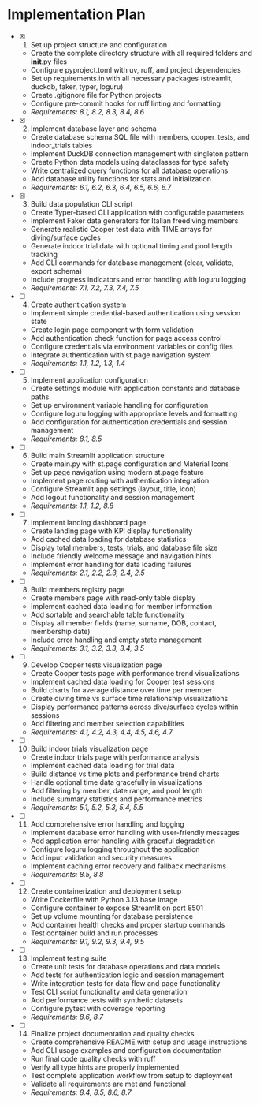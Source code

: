# Implementation Plan

- [x] 1. Set up project structure and configuration





  - Create the complete directory structure with all required folders and __init__.py files
  - Configure pyproject.toml with uv, ruff, and project dependencies
  - Set up requirements.in with all necessary packages (streamlit, duckdb, faker, typer, loguru)
  - Create .gitignore file for Python projects
  - Configure pre-commit hooks for ruff linting and formatting
  - _Requirements: 8.1, 8.2, 8.3, 8.4, 8.6_

- [x] 2. Implement database layer and schema






  - Create database schema SQL file with members, cooper_tests, and indoor_trials tables
  - Implement DuckDB connection management with singleton pattern
  - Create Python data models using dataclasses for type safety
  - Write centralized query functions for all database operations
  - Add database utility functions for stats and initialization
  - _Requirements: 6.1, 6.2, 6.3, 6.4, 6.5, 6.6, 6.7_

- [x] 3. Build data population CLI script



  - Create Typer-based CLI application with configurable parameters
  - Implement Faker data generators for Italian freediving members
  - Generate realistic Cooper test data with TIME arrays for diving/surface cycles
  - Generate indoor trial data with optional timing and pool length tracking
  - Add CLI commands for database management (clear, validate, export schema)
  - Include progress indicators and error handling with loguru logging
  - _Requirements: 7.1, 7.2, 7.3, 7.4, 7.5_

- [ ] 4. Create authentication system
  - Implement simple credential-based authentication using session state
  - Create login page component with form validation
  - Add authentication check function for page access control
  - Configure credentials via environment variables or config files
  - Integrate authentication with st.page navigation system
  - _Requirements: 1.1, 1.2, 1.3, 1.4_

- [ ] 5. Implement application configuration
  - Create settings module with application constants and database paths
  - Set up environment variable handling for configuration
  - Configure loguru logging with appropriate levels and formatting
  - Add configuration for authentication credentials and session management
  - _Requirements: 8.1, 8.5_

- [ ] 6. Build main Streamlit application structure
  - Create main.py with st.page configuration and Material Icons
  - Set up page navigation using modern st.page feature
  - Implement page routing with authentication integration
  - Configure Streamlit app settings (layout, title, icon)
  - Add logout functionality and session management
  - _Requirements: 1.1, 1.2, 8.8_

- [ ] 7. Implement landing dashboard page
  - Create landing page with KPI display functionality
  - Add cached data loading for database statistics
  - Display total members, tests, trials, and database file size
  - Include friendly welcome message and navigation hints
  - Implement error handling for data loading failures
  - _Requirements: 2.1, 2.2, 2.3, 2.4, 2.5_

- [ ] 8. Build members registry page
  - Create members page with read-only table display
  - Implement cached data loading for member information
  - Add sortable and searchable table functionality
  - Display all member fields (name, surname, DOB, contact, membership date)
  - Include error handling and empty state management
  - _Requirements: 3.1, 3.2, 3.3, 3.4, 3.5_

- [ ] 9. Develop Cooper tests visualization page
  - Create Cooper tests page with performance trend visualizations
  - Implement cached data loading for Cooper test sessions
  - Build charts for average distance over time per member
  - Create diving time vs surface time relationship visualizations
  - Display performance patterns across dive/surface cycles within sessions
  - Add filtering and member selection capabilities
  - _Requirements: 4.1, 4.2, 4.3, 4.4, 4.5, 4.6, 4.7_

- [ ] 10. Build indoor trials visualization page
  - Create indoor trials page with performance analysis
  - Implement cached data loading for trial data
  - Build distance vs time plots and performance trend charts
  - Handle optional time data gracefully in visualizations
  - Add filtering by member, date range, and pool length
  - Include summary statistics and performance metrics
  - _Requirements: 5.1, 5.2, 5.3, 5.4, 5.5_

- [ ] 11. Add comprehensive error handling and logging
  - Implement database error handling with user-friendly messages
  - Add application error handling with graceful degradation
  - Configure loguru logging throughout the application
  - Add input validation and security measures
  - Implement caching error recovery and fallback mechanisms
  - _Requirements: 8.5, 8.8_

- [ ] 12. Create containerization and deployment setup
  - Write Dockerfile with Python 3.13 base image
  - Configure container to expose Streamlit on port 8501
  - Set up volume mounting for database persistence
  - Add container health checks and proper startup commands
  - Test container build and run processes
  - _Requirements: 9.1, 9.2, 9.3, 9.4, 9.5_

- [ ] 13. Implement testing suite
  - Create unit tests for database operations and data models
  - Add tests for authentication logic and session management
  - Write integration tests for data flow and page functionality
  - Test CLI script functionality and data generation
  - Add performance tests with synthetic datasets
  - Configure pytest with coverage reporting
  - _Requirements: 8.6, 8.7_

- [ ] 14. Finalize project documentation and quality checks
  - Create comprehensive README with setup and usage instructions
  - Add CLI usage examples and configuration documentation
  - Run final code quality checks with ruff
  - Verify all type hints are properly implemented
  - Test complete application workflow from setup to deployment
  - Validate all requirements are met and functional
  - _Requirements: 8.4, 8.5, 8.6, 8.7_
